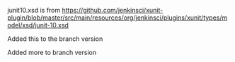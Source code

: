 
junit10.xsd is from https://github.com/jenkinsci/xunit-plugin/blob/master/src/main/resources/org/jenkinsci/plugins/xunit/types/model/xsd/junit-10.xsd

Added this to the branch version

Added more to branch version
